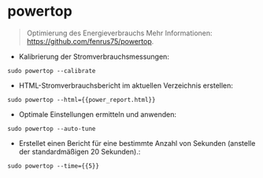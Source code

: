 # powertop

> Optimierung des Energieverbrauchs
> Mehr Informationen: <https://github.com/fenrus75/powertop>.

- Kalibrierung der Stromverbrauchsmessungen:

`sudo powertop --calibrate`

- HTML-Stromverbrauchsbericht im aktuellen Verzeichnis erstellen:

`sudo powertop --html={{power_report.html}}`

- Optimale Einstellungen ermitteln und anwenden:

`sudo powertop --auto-tune`

- Erstellet einen Bericht für eine bestimmte Anzahl von Sekunden (anstelle der standardmäßigen 20 Sekunden).:

`sudo powertop --time={{5}}`
